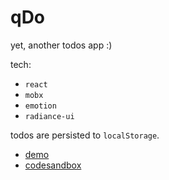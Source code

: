 # qDo

yet, another todos app :)

tech:
- `react`
- `mobx`
- `emotion`
- `radiance-ui`

todos are persisted to `localStorage`.

- [demo](https://youngmanalive.github.io/qDo/)
- [codesandbox](https://codesandbox.io/s/github/youngmanalive/qdo)

